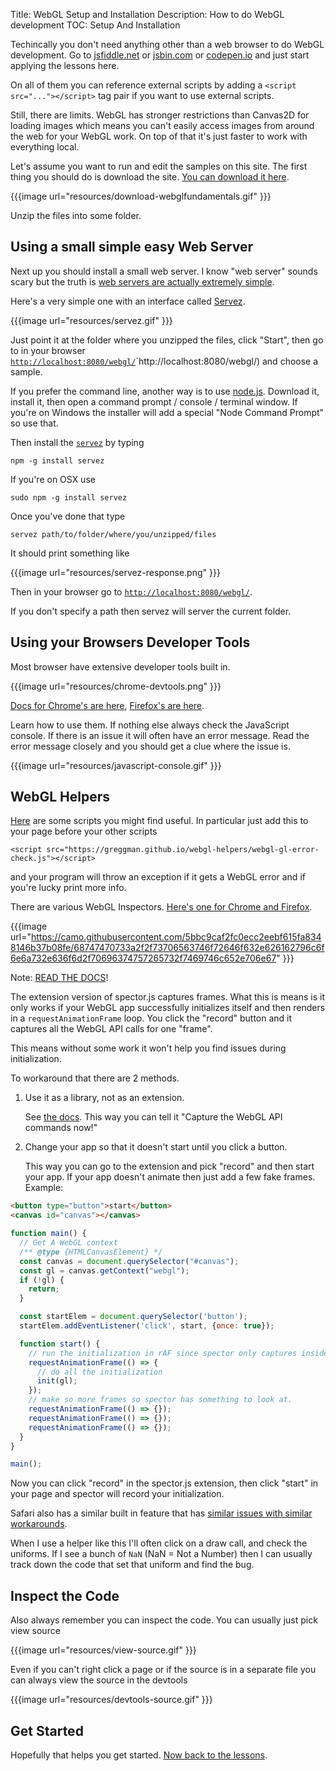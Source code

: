 Title: WebGL Setup and Installation
Description: How to do WebGL development
TOC: Setup And Installation


Techincally you don't need anything other than a web browser to do WebGL
development. Go to [jsfiddle.net](https://jsfiddle.net/greggman/8djzyjL3/) or [jsbin.com](https://jsbin.com)
or [codepen.io](https://codepen.io/greggman/pen/YGQjVV) and just start applying the lessons here.

On all of them you can reference external scripts by adding a `<script src="..."></script>`
tag pair if you want to use external scripts.

Still, there are limits. WebGL has stronger restrictions than Canvas2D for loading images
which means you can't easily access images from around the web for your WebGL work.
On top of that it's just faster to work with everything local.

Let's assume you want to run and edit the samples on this site. The first thing you should
 do is download the site. [You can download it here](https://github.com/gfxfundamentals/webgl2-fundamentals/tree/gh-pages).

{{{image url="resources/download-webglfundamentals.gif" }}}

Unzip the files into some folder.

## Using a small simple easy Web Server

Next up you should install a small web server. I know "web server" sounds scary but the truth is [web
servers are actually extremely simple](https://games.greggman.com/game/saving-and-loading-files-in-a-web-page/).

Here's a very simple one with an interface called [Servez](https://greggman.github.io/servez).

{{{image url="resources/servez.gif" }}}

Just point it at the folder where you unzipped the files, click "Start", then go to
in your browser [`http://localhost:8080/webgl/`]()`http://localhost:8080/webgl/) and choose
a sample.

If you prefer the command line, another way is to use [node.js](https://nodejs.org).
Download it, install it, then open a command prompt / console / terminal window. If you're on Windows the installer
will add a special "Node Command Prompt" so use that.

Then install the [`servez`](https://github.com/greggman/servez-cli) by typing

    npm -g install servez

If you're on OSX use

    sudo npm -g install servez

Once you've done that type

    servez path/to/folder/where/you/unzipped/files

It should print something like

{{{image url="resources/servez-response.png" }}}

Then in your browser go to [`http://localhost:8080/webgl/`](http://localhost:8080/webgl/).

If you don't specify a path then servez will server the current folder.

## Using your Browsers Developer Tools

Most browser have extensive developer tools built in.

{{{image url="resources/chrome-devtools.png" }}}

[Docs for Chrome's are here](https://developers.google.com/web/tools/chrome-devtools/),
[Firefox's are here](https://developer.mozilla.org/en-US/docs/Tools).

Learn how to use them. If nothing else always check the JavaScript console. If there is an issue it will often have
an error message. Read the error message closely and you should get a clue where the issue is.

{{{image url="resources/javascript-console.gif" }}}

## WebGL Helpers

[Here](https://greggman.github.io/webgl-helpers/) are some scripts you might find
useful. In particular just add this to your page before your other scripts

```
<script src="https://greggman.github.io/webgl-helpers/webgl-gl-error-check.js"></script>
```

and your program will throw an exception if it gets a WebGL error and if you're lucky
print more info.

There are various WebGL Inspectors. 
[Here's one for Chrome and Firefox](https://spector.babylonjs.com/).

{{{image url="https://camo.githubusercontent.com/5bbc9caf2fc0ecc2eebf615fa8348146b37b08fe/68747470733a2f2f73706563746f72646f632e626162796c6f6e6a732e636f6d2f70696374757265732f7469746c652e706e67" }}}

Note: [READ THE DOCS](https://github.com/BabylonJS/Spector.js/blob/master/readme.md)!

The extension version of spector.js captures frames. What this is means is it only
works if your WebGL app successfully initializes itself and then renders in a
`requestAnimationFrame` loop. You click the "record" button and it captures
all the WebGL API calls for one "frame".

This means without some work it won't help you find issues during initialization.

To workaround that there are 2 methods.

1. Use it as a library, not as an extension. 

   See [the docs](https://github.com/BabylonJS/Spector.js/blob/master/readme.md). This way you can tell it "Capture the WebGL API commands now!"

2. Change your app so that it doesn't start until you click a button.

   This way you can go to the extension and pick "record" and then start your
   app. If your app doesn't animate then just add a few fake frames. Example:

```html
<button type="button">start</button>
<canvas id="canvas"></canvas>
```

```js
function main() {
  // Get A WebGL context
  /** @type {HTMLCanvasElement} */
  const canvas = document.querySelector("#canvas");
  const gl = canvas.getContext("webgl");
  if (!gl) {
    return;
  }

  const startElem = document.querySelector('button');
  startElem.addEventListener('click', start, {once: true});

  function start() {
    // run the initialization in rAF since spector only captures inside rAF events
    requestAnimationFrame(() => {
      // do all the initialization
      init(gl);
    });
    // make so more frames so spector has something to look at.
    requestAnimationFrame(() => {});
    requestAnimationFrame(() => {});
    requestAnimationFrame(() => {});
  }
}

main();
```

Now you can click "record" in the spector.js extension, then click "start" in your page
and spector will record your initialization.

Safari also has a similar built in feature that has [similar issues with similar workarounds](https://stackoverflow.com/questions/62446483/debugging-in-webgl). 

When I use a helper like this I'll often click on a draw call, and check the uniforms. If I see a bunch of `NaN` (NaN = Not a Number) then I can usually track down the code that set that uniform and find the bug.

## Inspect the Code

Also always remember you can inspect the code. You can usually just pick view source

{{{image url="resources/view-source.gif" }}}

Even if you can't right click a page or if the source is in a separate file
you can always view the source in the devtools

{{{image url="resources/devtools-source.gif" }}}

## Get Started

Hopefully that helps you get started. [Now back to the lessons](index.html).
